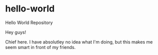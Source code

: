 # hello-world
Hello World Repository

Hey guys!

Chief here.  I have absolutley no idea what I'm doing, 
but this makes me seem smart in front of my friends.
